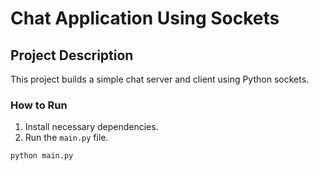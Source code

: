 # Chat Application Using Sockets

## Project Description
This project builds a simple chat server and client using Python sockets.

### How to Run
1. Install necessary dependencies.
2. Run the `main.py` file.
```bash
python main.py
```

